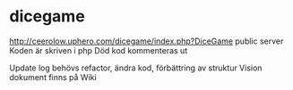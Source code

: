 # dicegame



http://ceerolow.uphero.com/dicegame/index.php?DiceGame    public server
Koden är skriven i php
Död kod kommenteras ut

Update log
behövs refactor, ändra kod, förbättring av struktur
Vision dokument finns på Wiki

